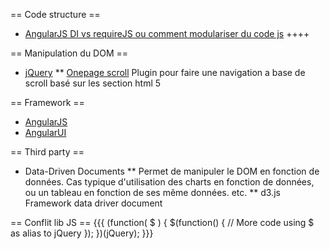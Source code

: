 == Code structure ==
* [AngularJS DI vs requireJS ou comment modulariser du code js](http://solutionoptimist.com/2013/09/30/requirejs-angularjs-dependency-injection/) ++++

== Manipulation du DOM ==
* [jQuery](https://jquery.org/)
    ** [Onepage scroll](http://www.thepetedesign.com/demos/onepage_scroll_demo.html) Plugin pour faire une navigation a base de scroll basé sur les section html 5

== Framework ==
* [AngularJS](http://angularjs.org/)
* [AngularUI](http://angular-ui.github.io/)

== Third party ==
* Data-Driven Documents
    ** Permet de manipuler le DOM en fonction de données. Cas typique d'utilisation des charts en fonction de données, ou un tableau en fonction de ses même données. etc.
    ** d3.js [](http://d3js.org/) Framework data driver document

== Conflit lib JS ==
{{{
(function( $ ) {
  $(function() {
    // More code using $ as alias to jQuery
  });
})(jQuery);
}}}